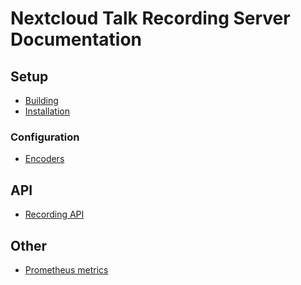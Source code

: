 <!--
  - SPDX-FileCopyrightText: 2023 Nextcloud GmbH and Nextcloud contributors
  - SPDX-License-Identifier: AGPL-3.0-or-later
-->
# Nextcloud Talk Recording Server Documentation

## Setup

* [Building](building.md)
* [Installation](installation.md)

### Configuration

* [Encoders](encoders.md)

## API

* [Recording API](recording-api.md)

## Other

* [Prometheus metrics](prometheus-metrics.md)
